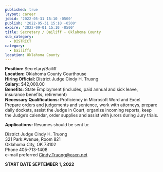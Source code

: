 ```yaml
---
published: true
layout: career
jobid: '2022-05-31 15:10 -0500'
publish: '2022-05-31 15:10 -0500'
expire: '2022-09-01 15:10 -0500'
title: Secretary / Bailiff - Oklahoma County
sub_category:
  - DISTRICT
category:
  - bailiffs
location: Oklahoma County
---
```

**Position:** Secretary/Bailiff  
**Location:** Oklahoma County Courthouse  
**Hiring Official:** District Judge Cindy H. Truong  
**Salary:** $42,000.00  
**Benefits:** State Employment (includes, paid annual and sick leave, insurance benefits, retirement)  
**Necessary Qualifications:** Proficiency in Microsoft Word and Excel.  Prepare orders and judgements and sentence, work with attorneys, prepare daily dockets, assist the Judge in Court, organize incoming reports, keep the Judge’s calendar, order supplies and assist with jurors during Jury trials.
					

**Applications:** Resumes should be sent to:  

District Judge Cindy H. Truong  
321 Park Avenue, Room 821  
Oklahoma City, OK  73102  
Phone 405-713-1408  
e-mail preferred [Cindy.Truong@oscn.net](mailto:Cindy.Truong@oscn.net)

**START DATE SEPTEMBER 1, 2022**


